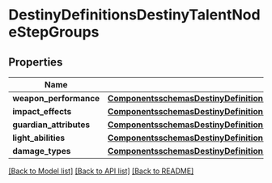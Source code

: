# DestinyDefinitionsDestinyTalentNodeStepGroups

## Properties
Name | Type | Description | Notes
------------ | ------------- | ------------- | -------------
**weapon_performance** | [**ComponentsschemasDestinyDefinitionsDestinyTalentNodeStepWeaponPerformances**](ComponentsschemasDestinyDefinitionsDestinyTalentNodeStepWeaponPerformances.md) |  | [optional] 
**impact_effects** | [**ComponentsschemasDestinyDefinitionsDestinyTalentNodeStepImpactEffects**](ComponentsschemasDestinyDefinitionsDestinyTalentNodeStepImpactEffects.md) |  | [optional] 
**guardian_attributes** | [**ComponentsschemasDestinyDefinitionsDestinyTalentNodeStepGuardianAttributes**](ComponentsschemasDestinyDefinitionsDestinyTalentNodeStepGuardianAttributes.md) |  | [optional] 
**light_abilities** | [**ComponentsschemasDestinyDefinitionsDestinyTalentNodeStepLightAbilities**](ComponentsschemasDestinyDefinitionsDestinyTalentNodeStepLightAbilities.md) |  | [optional] 
**damage_types** | [**ComponentsschemasDestinyDefinitionsDestinyTalentNodeStepDamageTypes**](ComponentsschemasDestinyDefinitionsDestinyTalentNodeStepDamageTypes.md) |  | [optional] 

[[Back to Model list]](../README.md#documentation-for-models) [[Back to API list]](../README.md#documentation-for-api-endpoints) [[Back to README]](../README.md)


